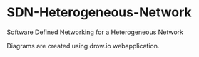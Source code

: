 # SDN-Heterogeneous-Network
Software Defined Networking for a Heterogeneous Network


Diagrams are created using drow.io webapplication.

